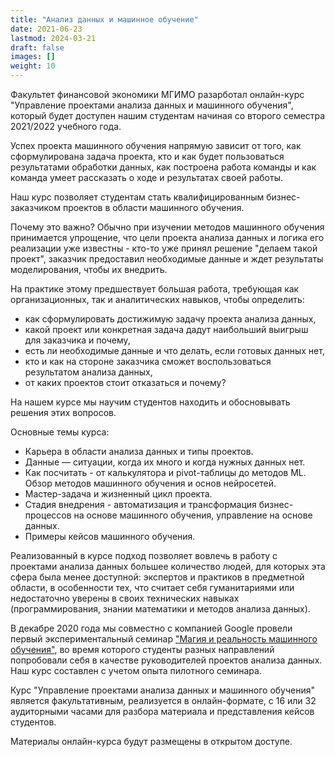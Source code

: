 ```yaml
---
title: "Анализ данных и машинное обучение"
date: 2021-06-23
lastmod: 2024-03-21
draft: false
images: []
weight: 10
---
```


<!--

Мы позиционируем наш факультет как центр компетенций в области анализа данных.

В декабре 2020 года мы совместно с компанией Google провели первый экспериментальный семинар ["Магия и реальность машинного обучения"](https://odin.mgimo.ru/news/3801-seminar-magiya-i-realnost-mashinnogo-obucheniya-finek-mgimo-i-kompanii-google), во время которого студенты разных направлений попробовали себя в качестве руководителей проектов анализа данных.

По результатам семинара мы обновляем содержание наших программ, чтобы лучше подготовить студентов к практической работе с данными в области их специализации.

<https://docs.google.com/document/d/1pbHGrsPN99Xq4qUDbQeJgFmeeu6l-e_jioBY1H1r8ek/edit#heading=h.vza5dki5obd>

-->

<!--img src="/images/logo-google.png" class="float-left mr-3 pt-2"-->

Факультет финансовой экономики МГИМО разарботал 
онлайн-курс "Управление проектами анализа данных и машинного обучения",
который будет доступен нашим студентам начиная со второго семестра 2021/2022 учебного года.

Успех проекта машинного обучения напрямую зависит от того, как сформулирована задача проекта,
кто и как будет пользоваться результатами обработки данных,
как построена работа команды и как команда умеет рассказать о ходе и результатах своей работы.

Наш курс позволяет студентам стать квалифицированным бизнес-заказчиком проектов в области машинного обучения.

Почему это важно? Обычно при изучении методов машинного обучения принимается упрощение, что цели проекта анализа данных и логика его реализации уже известны - кто-то уже принял решение
"делаем такой проект", заказчик предоставил необходимые данные и ждет результаты моделирования,
чтобы их внедрить.

На практике этому предшествует большая работа, требующая как организационных, так и аналитических навыков, чтобы определить:

- как сформулировать достижимую задачу проекта анализа данных,
- какой проект или конкретная задача дадут наибольший выигрыш для заказчика и почему,
- есть ли необходимые данные и что делать, если готовых данных нет,
- кто и как на стороне заказчика сможет воспользоваться результатом анализа данных,
- от каких проектов стоит отказаться и почему?

На нашем курсе мы научим студентов находить и обосновывать решения этих вопросов.

<!-- Maybe this can be an admonition -->

Основные темы курса:

- Карьера в области анализа данных и типы проектов.
- Данные — ситуации, когда их много и когда нужных данных нет.
- Как посчитать - от калькулятора и pivot-таблицы до методов ML. Обзор методов машинного обучения и основ нейросетей.
- Мастер-задача и жизненный цикл проекта.
- Стадия внедрения - автоматизация и трансформация бизнес-процессов на основе машинного обучения, управление на основе данных.
- Примеры кейсов машинного обучения.

Реализованный в курсе подход позволяет вовлечь в работу с проектами анализа данных большее количество людей, для которых эта сфера была менее доступной: экспертов и практиков в предметной области, в особенности тех, что считает себя гуманитариями или недостаточно уверены в своих технических навыках (программирования, знании математики и методов анализа данных).

В декабре 2020 года мы совместно с компанией Google провели первый экспериментальный семинар ["Магия и реальность машинного обучения"](https://odin.mgimo.ru/news/3801-seminar-magiya-i-realnost-mashinnogo-obucheniya-finek-mgimo-i-kompanii-google), во время которого студенты разных направлений попробовали себя в качестве руководителей проектов анализа данных. Наш курс составлен с учетом опыта пилотного семинара.

Курс "Управление проектами анализа данных и машинного обучения" является факультативным,
реализуется в онлайн-формате, с 16 или 32 аудиторными часами для разбора материала
и представления кейсов студентов.

Материалы онлайн-курса будут размещены в открытом доступе.

<!--

- Кейс-соревнование
- Обучение преподавателей
- Как отдать вузам - партнерам

-->
